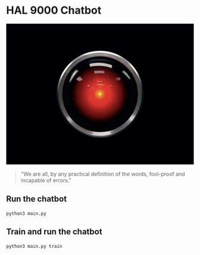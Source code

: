 # HAL 9000 Chatbot

![Drag Racing](selfie.jpg)

> "We are all, by any practical definition of the words, fool-proof and incapable of errors."

## Run the chatbot

```python3
python3 main.py
```

## Train and run the chatbot

```python3
python3 main.py train
```
